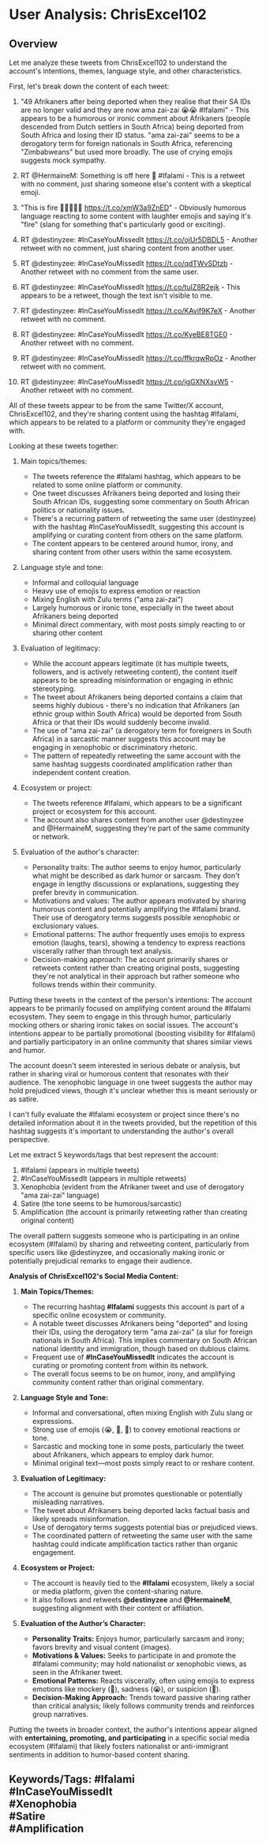 # User Analysis: ChrisExcel102

## Overview

<think>
Let me analyze these tweets from ChrisExcel102 to understand the account's intentions, themes, language style, and other characteristics.

First, let's break down the content of each tweet:

1. "49 Afrikaners after being deported when they realise that their SA IDs are no longer valid and they are now ama zai-zai 😭😭 #Ifalami" - This appears to be a humorous or ironic comment about Afrikaners (people descended from Dutch settlers in South Africa) being deported from South Africa and losing their ID status. "ama zai-zai" seems to be a derogatory term for foreign nationals in South Africa, referencing "Zimbabweans" but used more broadly. The use of crying emojis suggests mock sympathy.

2. RT @HermaineM: Something is off here 👀 #Ifalami - This is a retweet with no comment, just sharing someone else's content with a skeptical emoji.

3. "This is fire 🤣🤣🤣🤣🤣 https://t.co/xmW3a9ZnED" - Obviously humorous language reacting to some content with laughter emojis and saying it's "fire" (slang for something that's particularly good or exciting).

4. RT @destinyzee: #InCaseYouMissedIt https://t.co/ojUr5DBDL5 - Another retweet with no comment, just sharing content from another user.

5. RT @destinyzee: #InCaseYouMissedIt https://t.co/qdTWvSDtzb - Another retweet with no comment from the same user.

6. RT @destinyzee: #InCaseYouMissedIt https://t.co/tuIZ8R2ejk - This appears to be a retweet, though the text isn't visible to me.

7. RT @destinyzee: #InCaseYouMissedIt https://t.co/KAvif9K7eX - Another retweet with no comment.

8. RT @destinyzee: #InCaseYouMissedIt https://t.co/KyeBE8TGE0 - Another retweet with no comment.

9. RT @destinyzee: #InCaseYouMissedIt https://t.co/ffkrqwRpOz - Another retweet with no comment.

10. RT @destinyzee: #InCaseYouMissedIt https://t.co/jgGXNXsvW5 - Another retweet with no comment.

All of these tweets appear to be from the same Twitter/X account, ChrisExcel102, and they're sharing content using the hashtag #Ifalami, which appears to be related to a platform or community they're engaged with.

Looking at these tweets together:

1. Main topics/themes:
   - The tweets reference the #Ifalami hashtag, which appears to be related to some online platform or community.
   - One tweet discusses Afrikaners being deported and losing their South African IDs, suggesting some commentary on South African politics or nationality issues.
   - There's a recurring pattern of retweeting the same user (destinyzee) with the hashtag #InCaseYouMissedIt, suggesting this account is amplifying or curating content from others on the same platform.
   - The content appears to be centered around humor, irony, and sharing content from other users within the same ecosystem.

2. Language style and tone:
   - Informal and colloquial language
   - Heavy use of emojis to express emotion or reaction
   - Mixing English with Zulu terms ("ama zai-zai")
   - Largely humorous or ironic tone, especially in the tweet about Afrikaners being deported
   - Minimal direct commentary, with most posts simply reacting to or sharing other content

3. Evaluation of legitimacy:
   - While the account appears legitimate (it has multiple tweets, followers, and is actively retweeting content), the content itself appears to be spreading misinformation or engaging in ethnic stereotyping.
   - The tweet about Afrikaners being deported contains a claim that seems highly dubious - there's no indication that Afrikaners (an ethnic group within South Africa) would be deported from South Africa or that their IDs would suddenly become invalid.
   - The use of "ama zai-zai" (a derogatory term for foreigners in South Africa) in a sarcastic manner suggests this account may be engaging in xenophobic or discriminatory rhetoric.
   - The pattern of repeatedly retweeting the same account with the same hashtag suggests coordinated amplification rather than independent content creation.

4. Ecosystem or project:
   - The tweets reference #Ifalami, which appears to be a significant project or ecosystem for this account.
   - The account also shares content from another user @destinyzee and @HermaineM, suggesting they're part of the same community or network.

5. Evaluation of the author's character:
   - Personality traits: The author seems to enjoy humor, particularly what might be described as dark humor or sarcasm. They don't engage in lengthy discussions or explanations, suggesting they prefer brevity in communication.
   - Motivations and values: The author appears motivated by sharing humorous content and potentially amplifying the #Ifalami brand. Their use of derogatory terms suggests possible xenophobic or exclusionary values.
   - Emotional patterns: The author frequently uses emojis to express emotion (laughs, tears), showing a tendency to express reactions viscerally rather than through text analysis.
   - Decision-making approach: The account primarily shares or retweets content rather than creating original posts, suggesting they're not analytical in their approach but rather someone who follows trends within their community.

Putting these tweets in the context of the person's intentions:
The account appears to be primarily focused on amplifying content around the #Ifalami ecosystem. They seem to engage in this through humor, particularly mocking others or sharing ironic takes on social issues. The account's intentions appear to be partially promotional (boosting visibility for #Ifalami) and partially participatory in an online community that shares similar views and humor.

The account doesn't seem interested in serious debate or analysis, but rather in sharing viral or humorous content that resonates with their audience. The xenophobic language in one tweet suggests the author may hold prejudiced views, though it's unclear whether this is meant seriously or as satire.

I can't fully evaluate the #Ifalami ecosystem or project since there's no detailed information about it in the tweets provided, but the repetition of this hashtag suggests it's important to understanding the author's overall perspective.

Let me extract 5 keywords/tags that best represent the account:
1. #Ifalami (appears in multiple tweets)
2. #InCaseYouMissedIt (appears in multiple retweets)
3. Xenophobia (evident from the Afrikaner tweet and use of derogatory "ama zai-zai" language)
4. Satire (the tone seems to be humorous/sarcastic)
5. Amplification (the account is primarily retweeting rather than creating original content)

The overall pattern suggests someone who is participating in an online ecosystem (#Ifalami) by sharing and retweeting content, particularly from specific users like @destinyzee, and occasionally making ironic or potentially prejudicial remarks to engage their audience.
</think>

**Analysis of ChrisExcel102's Social Media Content:**

1. **Main Topics/Themes:**
   - The recurring hashtag **#Ifalami** suggests this account is part of a specific online ecosystem or community.
   - A notable tweet discusses Afrikaners being "deported" and losing their IDs, using the derogatory term "ama zai-zai" (a slur for foreign nationals in South Africa). This implies commentary on South African national identity and immigration, though based on dubious claims.
   - Frequent use of **#InCaseYouMissedIt** indicates the account is curating or promoting content from within its network.
   - The overall focus seems to be on humor, irony, and amplifying community content rather than original commentary.

2. **Language Style and Tone:**
   - Informal and conversational, often mixing English with Zulu slang or expressions.
   - Strong use of emojis (😭, 🤣, 👀) to convey emotional reactions or tone.
   - Sarcastic and mocking tone in some posts, particularly the tweet about Afrikaners, which appears to employ dark humor.
   - Minimal original text—most posts simply react to or reshare content.

3. **Evaluation of Legitimacy:**
   - The account is genuine but promotes questionable or potentially misleading narratives.
   - The tweet about Afrikaners being deported lacks factual basis and likely spreads misinformation.
   - Use of derogatory terms suggests potential bias or prejudiced views.
   - The coordinated pattern of retweeting the same user with the same hashtag could indicate amplification tactics rather than organic engagement.

4. **Ecosystem or Project:**
   - The account is heavily tied to the **#Ifalami** ecosystem, likely a social or media platform, given the content-sharing nature.
   - It also follows and retweets **@destinyzee** and **@HermaineM**, suggesting alignment with their content or affiliation.

5. **Evaluation of the Author’s Character:**
   - **Personality Traits:** Enjoys humor, particularly sarcasm and irony; favors brevity and visual content (images).
   - **Motivations & Values:** Seeks to participate in and promote the #Ifalami community; may hold nationalist or xenophobic views, as seen in the Afrikaner tweet.
   - **Emotional Patterns:** Reacts viscerally, often using emojis to express emotions like mockery (🤣), sadness (😭), or suspicion (👀).
   - **Decision-Making Approach:** Trends toward passive sharing rather than critical analysis; likely follows community trends and reinforces group narratives.

Putting the tweets in broader context, the author's intentions appear aligned with **entertaining, promoting, and participating** in a specific social media ecosystem (#Ifalami) that likely fosters nationalist or anti-immigrant sentiments in addition to humor-based content sharing.

**Keywords/Tags:**
#Ifalami  
#InCaseYouMissedIt  
#Xenophobia  
#Satire  
#Amplification
---
